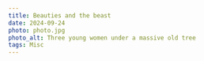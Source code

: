 ```yaml
---
title: Beauties and the beast
date: 2024-09-24
photo: photo.jpg
photo_alt: Three young women under a massive old tree
tags: Misc
---
```

